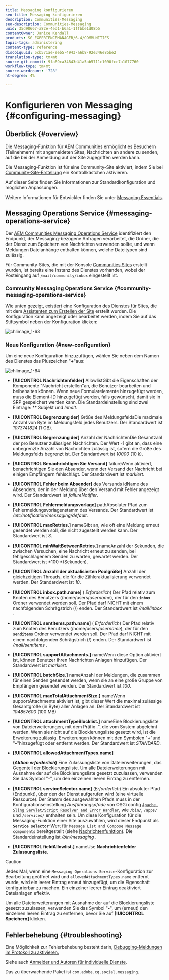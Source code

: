 ```yaml
---
title: Messaging konfigurieren
seo-title: Messaging konfigurieren
description: Communities-Messaging
seo-description: Communities-Messaging
uuid: 35d98667-a82e-4ed1-b6a1-1ffbbe1d08b5
contentOwner: Janice Kendall
products: SG_EXPERIENCEMANAGER/6.4/COMMUNITIES
topic-tags: administering
content-type: reference
discoiquuid: 5cb571ae-eeb5-4943-a6b8-92e346e85be2
translation-type: tm+mt
source-git-commit: 9fa89ca34843d41a5ab5711c1090fcc7a1077760
workflow-type: tm+mt
source-wordcount: '728'
ht-degree: 4%

---
```



# Konfigurieren von Messaging {#configuring-messaging}

## Überblick {#overview}

Die Messaging-Funktion für AEM Communities ermöglicht es Besuchern (Teilnehmern) mit angemeldeten Sites, Nachrichten an andere zu senden, auf die bei der Anmeldung auf der Site zugegriffen werden kann.

Die Messaging-Funktion ist für eine Community-Site aktiviert, indem Sie bei [Community-Site-Erstellung](sites-console.md) ein Kontrollkästchen aktivieren.

Auf dieser Seite finden Sie Informationen zur Standardkonfiguration und möglichen Anpassungen.

Weitere Informationen für Entwickler finden Sie unter [Messaging Essentials](essentials-messaging.md).

## Messaging Operations Service {#messaging-operations-service}

Der [AEM Communities Messaging Operations Service](http://localhost:4502/system/console/configMgr/com.adobe.cq.social.messaging.client.endpoints.impl.MessagingOperationsServiceImpl) identifiziert den Endpunkt, der Messaging-bezogene Anfragen verarbeitet, die Ordner, die der Dienst zum Speichern von Nachrichten verwenden sollte, und wenn Meldungen Dateianhänge enthalten können, welche Dateitypen sind zulässig.

Für Community-Sites, die mit der Konsole [Communities Sites](sites-console.md) erstellt wurden, ist bereits eine Instanz des Dienstes vorhanden, wobei der Posteingang auf `/mail/community/inbox` eingestellt ist.

### Community Messaging Operations Service {#community-messaging-operations-service}

Wie unten gezeigt, existiert eine Konfiguration des Dienstes für Sites, die mit dem [Assistenten zum Erstellen der Site](sites-console.md) erstellt wurden. Die Konfiguration kann angezeigt oder bearbeitet werden, indem Sie auf das Stiftsymbol neben der Konfiguration klicken:

![chlimage_1-63](assets/chlimage_1-63.png)

### Neue Konfiguration {#new-configuration}

Um eine neue Konfiguration hinzuzufügen, wählen Sie neben dem Namen des Dienstes das Pluszeichen &quot;**+**&quot;aus:

![chlimage_1-64](assets/chlimage_1-64.png)

* **[!UICONTROL Nachrichtenfelder]**
AllowlistGibt die Eigenschaften der Komponente &quot;Nachricht erstellen&quot;an, die Benutzer bearbeiten und beibehalten können. Wenn neue Formularelemente hinzugefügt werden, muss die Element-ID hinzugefügt werden, falls gewünscht, damit sie in SRP gespeichert werden kann. Die Standardeinstellung sind zwei Einträge: 
** Subjekt und  *Inhalt*.

* **[!UICONTROL Begrenzung der]**
Größe des MeldungsfeldsDie maximale Anzahl von Byte im Meldungsfeld jedes Benutzers. Der Standardwert ist 
*1073741824* (1 GB).

* **[!UICONTROL Begrenzung der]**
Anzahl der NachrichtenDie Gesamtzahl der pro Benutzer zulässigen Nachrichten. Der Wert -1 gibt an, dass eine unbegrenzte Anzahl von Nachrichten zulässig ist, sofern die Größe des Meldungsfelds begrenzt ist. Der Standardwert ist 
*10000* (10 k).

* **[!UICONTROL Benachrichtigen Sie Versand]**
failureWenn aktiviert, benachrichtigen Sie den Absender, wenn der Versand der Nachricht bei einigen Empfängern fehlschlägt. Der Standardwert ist 
*markiert*.

* **[!UICONTROL Fehler beim Absender]**
des Versands idName des Absenders, der in der Meldung über den Versand mit Fehler angezeigt wird. Der Standardwert ist 
*failureNotifier*.

* **[!UICONTROL Fehlermeldungsvorlage]**
pathAbsoluter Pfad zum Fehlermeldungsvorlagenstamm des Versands. Der Standardwert ist 
*/etc/notification/messaging/default*.

* **[!UICONTROL maxRetries.]**
nameGibt an, wie oft eine Meldung erneut gesendet werden soll, die nicht zugestellt werden kann. Der Standardwert ist 
*3*.

* **[!UICONTROL minWaitBetweenRetries.]**
nameAnzahl der Sekunden, die zwischen Versuchen, eine Nachricht erneut zu senden, bei fehlgeschlagenem Senden zu warten, gewartet werden. Der Standardwert ist *100 *(Sekunden).

* **[!UICONTROL Anzahl der aktualisierten Poolgröße]**
Anzahl der gleichzeitigen Threads, die für die Zähleraktualisierung verwendet werden. Der Standardwert ist 
*10*.

* **[!UICONTROL inbox.path.name]**
(
*Erforderlich*) Der Pfad relativ zum Knoten des Benutzers (/home/users/*username*), der für den  **`inbox`** Ordner verwendet werden soll. Der Pfad darf NICHT mit einem nachfolgenden Schrägstrich (/) enden. Der Standardwert ist */mail/inbox* .

* **[!UICONTROL sentitems.path.name]**
(
*Erforderlich*) Der Pfad relativ zum Knoten des Benutzers (/home/users/*username*), der für den  **`senditems`** Ordner verwendet werden soll. Der Pfad darf NICHT mit einem nachfolgenden Schrägstrich (/) enden. Der Standardwert ist */mail/sentitems* .

* **[!UICONTROL supportAttachments.]**
nameWenn diese Option aktiviert ist, können Benutzer ihren Nachrichten Anlagen hinzufügen. Der Standardwert ist 
*markiert*.

* **[!UICONTROL batchSize.]**
nameAnzahl der Meldungen, die zusammen für einen Senden gesendet werden, wenn sie an eine große Gruppe von Empfängern gesendet werden. Der Standardwert ist 
*100*.

* **[!UICONTROL maxTotalAttachmentSize.]**
nameWenn supportAttachments aktiviert ist, gibt dieser Wert die maximal zulässige Gesamtgröße (in Byte) aller Anlagen an. Der Standardwert ist 
*104857600* (100 MB)

* **[!UICONTROL attachmentTypeBlocklist.]**
nameEine Blockierungsliste von Dateierweiterungen, mit dem Präfix
**.**&quot;, die vom System abgelehnt werden. Wenn sie nicht auf die Blockierungsliste gesetzt wird, ist die Erweiterung zulässig. Erweiterungen können mit den Symbolen &quot;**+**&quot;und &quot;**-**&quot;hinzugefügt oder entfernt werden. Der Standardwert ist *STANDARD*.

* **[!UICONTROL allowedAttachmentTypes.name]**

   **(*Aktion erforderlich*)** Eine Zulassungsliste von Dateierweiterungen, das Gegenteil der Blockierungsliste. Um alle Dateierweiterungen mit Ausnahme der auf die Blockierungsliste gesetzt zuzulassen, verwenden Sie das Symbol &quot;**-**&quot;, um den einzelnen leeren Eintrag zu entfernen.

* **[!UICONTROL serviceSelector.name]**
(*Erforderlich*) Ein absoluter Pfad (Endpunkt), über den der Dienst aufgerufen wird (eine virtuelle Ressource). Der Stamm des ausgewählten Pfads muss in der Konfigurationseinstellung *Ausführungspfade* von OSGi config [ `Apache Sling Servlet/Script Resolver and Error Handler`](http://localhost:4502/system/console/configMgr/org.apache.sling.servlets.resolver.SlingServletResolver), wie `/bin/`, `/apps/` und `/services/` enthalten sein. Um diese Konfiguration für die Messaging-Funktion einer Site auszuwählen, wird dieser Endpunkt als **`Service selector`**-Wert für `Message List and Compose Message components` bereitgestellt (siehe [Nachrichtenfunktion](configure-messaging.md)). Die Standardeinstellung ist */bin/messaging* .

* **[!UICONTROL fieldAllowlist.]**
nameUse 
**Nachrichtenfelder Zulassungsliste**.

>[!CAUTION]
>
>Jedes Mal, wenn eine `Messaging Operations Service`-Konfiguration zur Bearbeitung geöffnet wird und `allowedAttachmentTypes.name` entfernt wurde, wird ein leerer Eintrag erneut hinzugefügt, um die Eigenschaft konfigurierbar zu machen. Ein einzelner leerer Eintrag deaktiviert Dateianlagen effektiv.
>
>Um alle Dateierweiterungen mit Ausnahme der auf die Blockierungsliste gesetzt zuzulassen, verwenden Sie das Symbol &quot;**-**&quot;, um (erneut) den einzelnen leeren Eintrag zu entfernen, bevor Sie auf **[!UICONTROL Speichern]** klicken.

## Fehlerbehebung {#troubleshooting}

Eine Möglichkeit zur Fehlerbehebung besteht darin, [Debugging-Meldungen im Protokoll zu aktivieren.](../../help/sites-administering/troubleshooting.md)

Siehe auch [Anmelder und Autoren für individuelle Dienste](../../help/sites-deploying/configure-logging.md#loggers-and-writers-for-individual-services).

Das zu überwachende Paket ist `com.adobe.cq.social.messaging`.
